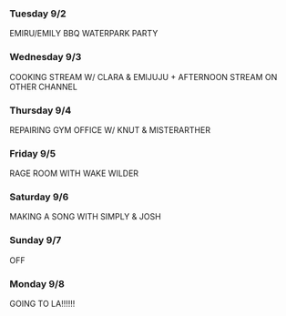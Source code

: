 ### Tuesday 9/2
EMIRU/EMILY BBQ WATERPARK PARTY

### Wednesday 9/3
COOKING STREAM W/ CLARA & EMIJUJU + AFTERNOON STREAM ON OTHER CHANNEL

### Thursday 9/4
REPAIRING GYM OFFICE W/ KNUT & MISTERARTHER

### Friday 9/5
RAGE ROOM WITH WAKE WILDER

### Saturday 9/6
MAKING A SONG WITH SIMPLY & JOSH

### Sunday 9/7
OFF

### Monday 9/8
GOING TO LA!!!!!!

